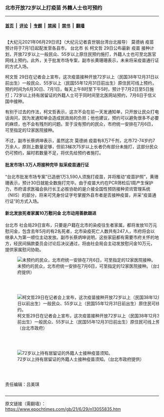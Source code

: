 ### 北市开放72岁以上打疫苗 外籍人士也可预约

---

#### [首页](../../../..?n13055835) &nbsp;|&nbsp; [评论](../../../../../epoch-comment?n13055835) &nbsp;|&nbsp; [专题](../../../../../epoch-special?n13055835) &nbsp;|&nbsp; [禁闻](../../../../../epoch-news?n13055835) &nbsp;|&nbsp; [禁书](../../../../../books?n13055835) &nbsp;|&nbsp; [翻墙](https://github.com/gfw-breaker/nogfw/blob/master/README.md?n13055835)


<div class="column" id="artbody" itemprop="articleBody">
 <!-- article content begin -->
 <p>
  【大纪元2021年06月29日讯】（大纪元记者袁世钢台湾台北报导）
  <ok href="https://www.epochtimes.com/gb/tag/%E8%8E%AB%E5%BE%B7%E7%BA%B3.html">
   莫德纳
  </ok>
  <ok href="https://www.epochtimes.com/gb/tag/%E7%96%AB%E8%8B%97.html">
   疫苗
  </ok>
  预计将于7月1日起配发至各县市，
  <ok href="https://www.epochtimes.com/gb/tag/%E5%8F%B0%E5%8C%97%E5%B8%82.html">
   台北市
  </ok>
  长
  <ok href="https://www.epochtimes.com/gb/tag/%E6%9F%AF%E6%96%87%E5%93%B2.html">
   柯文哲
  </ok>
  29日公布最新
  <ok href="https://www.epochtimes.com/gb/tag/%E7%96%AB%E8%8B%97.html">
   疫苗
  </ok>
  接种计划，开放72岁以上一般民众、55岁以上原住民预约施打，外籍人士也可至北医官网线上预约。此外，关于批发市场专案，副市长黄珊珊表示，未来将采疫苗通行证的方式入场。
 </p>
 <p>
  <ok href="https://www.epochtimes.com/gb/tag/%E6%9F%AF%E6%96%87%E5%93%B2.html">
   柯文哲
  </ok>
  29日在记者会上宣布，这次疫苗接种开放72岁以上（民国38年12月31日以前出生）一般民众、55岁以上（民国55年12月31日前出生）原住民可线上预约，预约时间为6月30日、7月1日，每天上午8时至下午5时，预计于7月2日至5日施打；72岁以上持有居留证的外籍人士可于同时间至北医网站预约，7月6日于信义国中接种。
 </p>
 <p>
  有别于过去的作法，柯文哲表示，这次不会在前一天发通知单，只开放让民众打电话询问，因为发通知单会造成民政局的负担；他也建议，预约可以避免很多不必要的麻烦，也不会有残剂的问题。至于没有预约的民众，市府统一安排在7月6日，可至指定的12家医院接种。
 </p>
 <p>
  不过，副市长蔡炳坤表示，虽然这次
  <ok href="https://www.epochtimes.com/gb/tag/%E8%8E%AB%E5%BE%B7%E7%BA%B3.html">
   莫德纳
  </ok>
  疫苗有8万7千剂，北市72-74岁约7万余人，原则上数量足够，但前3梯次75岁以上长者仍有部分未施打，这部分民众仍可预约，届时若数量不足，将优先给预约者施打。
 </p>
 <h4>
  批发市场1.3万人将接种完毕 拟采疫苗通行证
 </h4>
 <p>
  “台北市批发市场专案”已造册1万3,590人须施打疫苗，并将推动“疫苗护照”，黄珊珊表示，预计30日就能全数施打完毕。由于疫苗大约在PCR筛检后1周产生保护力，市府请求医福会执行长王必胜协助的是介接全国性预防接种资讯管理系统（NIIS）的部分，将来可凭身份证字号掌握外县市者是否接种疫苗，并采“疫苗通行证”的方式入场。
 </p>
 <h4>
  新北发放死者家属10万慰问金 北市动用善款跟进
 </h4>
 <p>
  <ok href="https://www.epochtimes.com/gb/tag/%E5%8F%B0%E5%8C%97%E5%B8%82.html">
   台北市
  </ok>
  社会局29日宣布，只要是户籍在北市的染疫往生者家属，都将发放10万元慰问金，包含去年5月的有2名死者，北市染疫死亡人数共有247人，市府将会以继承人为第一顺位主动发放。副市长蔡炳坤说明，这些家庭都有需要市府关怀的地方，经民间捐款委员会讨论后决议通过，将由社会局会主动发放慰问金10万元，提供家属慰问协助。
 </p>
 <figure aria-describedby="caption-13055840" class="wp-caption aligncenter" id="13055840" style="width: 500px">
  <ok href=" https://i.epochtimes.com/assets/uploads/2021/06/id13055840-504756-450x450.png" rel="noreferrer noopener" target="_blank">
   <img alt="未预约的民众，北市府统一安排在7月6日，可至指定的12家医院接种。" src="https://i.epochtimes.com/assets/uploads/2021/06/id13055840-504756-450x450.png"/>
  </ok>
  <br/><figcaption class="wp-caption-text" id="caption-13055840">
   未预约的民众，北市府统一安排在7月6日，可至指定的12家医院接种。（台北市政府提供）
  </figcaption><br/>
 </figure><br/>
 <figure aria-describedby="caption-13055838" class="wp-caption aligncenter" id="13055838" style="width: 500px">
  <ok href=" https://i.epochtimes.com/assets/uploads/2021/06/id13055838-504755-450x450.png" rel="noreferrer noopener" target="_blank">
   <img alt="柯文哲29日在记者会上宣布，这次疫苗接种开放72岁以上（民国38年12月31日以前出生）一般民众、55岁以上（民国55年12月31日前出生）原住民可线上预约。" src="https://i.epochtimes.com/assets/uploads/2021/06/id13055838-504755-450x450.png"/>
  </ok>
  <br/><figcaption class="wp-caption-text" id="caption-13055838">
   柯文哲29日在记者会上宣布，这次疫苗接种开放72岁以上（民国38年12月31日以前出生）一般民众、55岁以上（民国55年12月31日前出生）原住民可线上预约。（台北市政府）
  </figcaption><br/>
 </figure><br/>
 <figure aria-describedby="caption-13055837" class="wp-caption aligncenter" id="13055837" style="width: 500px">
  <ok href=" https://i.epochtimes.com/assets/uploads/2021/06/id13055837-504754-450x450.jpg" rel="noreferrer noopener" target="_blank">
   <img alt="72岁以上持有居留证的外籍人士接种疫苗须知。" src="https://i.epochtimes.com/assets/uploads/2021/06/id13055837-504754-450x450.jpg"/>
  </ok>
  <br/><figcaption class="wp-caption-text" id="caption-13055837">
   72岁以上持有居留证的外籍人士接种疫苗须知。（台北市政府提供）
  </figcaption><br/>
 </figure><br/>
 <p>
  责任编辑：吕美琪
 </p>
 <!-- article content end -->
</div>


---

原文链接（需翻墙）：https://www.epochtimes.com/gb/21/6/29/n13055835.htm